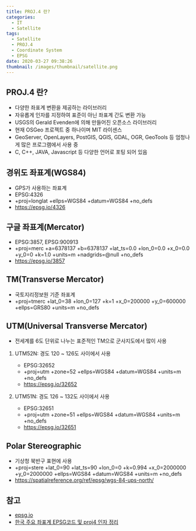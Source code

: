 ```yaml
---
title: PROJ.4 란?
categories:
  - IT
  - Satellite
tags:
  - Satellite
  - PROJ.4
  - Coordinate System
  - EPSG
date: 2020-03-27 09:38:26
thumbnail: /images/thumbnail/satellite.png
---
```


## PROJ.4 란?

- ​다양한 좌표계 변환을 제공하는 라이브러리
- 자유롭게 인자를 지정하여 표준이 아닌 좌표계 간도 변환 가능
- USGS의 Gerald Evenden에 의해 만들어진 오픈소스 라이브러리
- 현재 OSGeo 프로젝트 중 하나이며 MIT 라이센스
- GeoServer, OpenLayers, PostGIS, QGIS, GDAL, OGR, GeoTools 등 엄청나게 많은 프로그램에서 사용 중
- C, C++, JAVA, Javascript 등 다양한 언어로 포팅 되어 있음​

## 경위도 좌표계(WGS84)

- GPS가 사용하는 좌표계
- EPSG:4326
- +proj=longlat +ellps=WGS84 +datum=WGS84 +no_defs
- https://epsg.io/4326

## 구글 좌표계(Mercator)

- EPSG:3857, EPSG:900913
- +proj=merc +a=6378137 +b=6378137 +lat_ts=0.0 +lon_0=0.0 +x_0=0.0 +y_0=0 +k=1.0 +units=m +nadgrids=@null +no_defs
- https://epsg.io/3857

## TM(Transverse Mercator)

- 국토지리정보원 기준 좌표계
- +proj=tmerc +lat_0=38 +lon_0=127 +k=1 +x_0=200000 +y_0=600000 +ellps=GRS80 +units=m +no_defs

## UTM(Universal Transverse Mercator)

- 전세계를 6도 단위로 나누는 표준적인 TM으로 군사지도에서 많이 사용

1. UTM52N: 경도 120 ~ 126도 사이에서 사용

   - EPSG:32652
   - +proj=utm +zone=52 +ellps=WGS84 +datum=WGS84 +units=m +no_defs
   - https://epsg.io/32652

2. UTM51N: 경도 126 ~ 132도 사이에서 사용

   - EPSG:32651
   - +proj=utm +zone=51 +ellps=WGS84 +datum=WGS84 +units=m +no_defs
   - https://epsg.io/32651

## Polar Stereographic

- 기상청 북반구 표현에 사용
- +proj=stere +lat_0=90 +lat_ts=90 +lon_0=0 +k=0.994 +x_0=2000000 +y_0=2000000 +ellps=WGS84 +datum=WGS84 +units=m +no_defs
- https://spatialreference.org/ref/epsg/wgs-84-ups-north/

## 참고

- [epsg.io](http://epsg.io/)
- [한국 주요 좌표계 EPSG코드 및 proj4 인자 정리](https://www.osgeo.kr/17)
